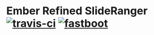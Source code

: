 # Ember Refined SlideRanger [![travis-ci][travis-ci]][travis-link] [![fastboot][fastboot]][self]

[self]: https://github.com/very-geek/ember-refined-slideranger	"Ember Refined SlideRanger"
[travis-link]: https://travis-ci.org/very-geek/ember-refined-slideranger
[travis-ci]: https://img.shields.io/travis/very-geek/ember-refined-slideranger/master.svg?style=flat-square
[fastboot]: https://img.shields.io/badge/%20fastboot--compatible%20-yes-brightgreen.svg?style=flat-square

